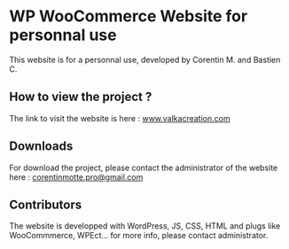 # WP WooCommerce Website for personnal use

This website is for a personnal use, developed by Corentin M. and Bastien C.

## How to view the project ?

The link to visit the website is here : www.valkacreation.com

## Downloads

For download the project, please contact the administrator of the website here : corentinmotte.pro@gmail.com

## Contributors

The website is developped with WordPress, JS, CSS, HTML and plugs like WooCommmerce, WPEct... for more info, please contact administrator.
